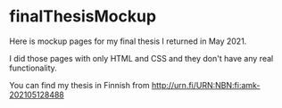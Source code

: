# finalThesisMockup

Here is mockup pages for my final thesis I returned in May 2021. 

I did those pages with only HTML and CSS and they don't have any real functionality.

You can find my thesis in Finnish from http://urn.fi/URN:NBN:fi:amk-202105128488

